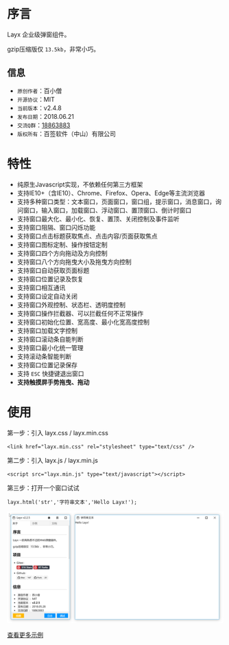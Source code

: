 # 序言

Layx 企业级弹窗组件。

gzip压缩版仅 `13.5kb`，非常小巧。

## 信息

- `原创作者`：百小僧
- `开源协议`：MIT
- `当前版本`：v2.4.8
- `发布日期`：2018.06.21
- `交流Q群`：[18863883](//shang.qq.com/wpa/qunwpa?idkey=60a832c9b6d9e7e56a0057fa341270fe52472e8390f9a8ec5985e47c319a166e)
- `版权所有`：百签软件（中山）有限公司

# 特性

- 纯原生Javascript实现，不依赖任何第三方框架
- 支持IE10+（含IE10）、Chrome、Firefox、Opera、Edge等主流浏览器
- 支持多种窗口类型：文本窗口，页面窗口，窗口组，提示窗口，消息窗口，询问窗口，输入窗口，加载窗口、浮动窗口、置顶窗口、倒计时窗口
- 支持窗口最大化、最小化、恢复、置顶、关闭控制及事件监听
- 支持窗口阻隔、窗口闪烁功能
- 支持窗口点击标题获取焦点、点击内容/页面获取焦点
- 支持窗口图标定制、操作按钮定制
- 支持窗口四个方向拖动及方向控制
- 支持窗口八个方向拖曳大小及拖曳方向控制
- 支持窗口自动获取页面标题
- 支持窗口位置记录及恢复
- 支持窗口相互通讯
- 支持窗口设定自动关闭
- 支持窗口外观控制、状态栏、透明度控制
- 支持窗口操作拦截器、可以拦截任何不正常操作
- 支持窗口初始化位置、宽高度、最小化宽高度控制
- 支持窗口加载文字控制
- 支持窗口滚动条自能判断
- 支持窗口最小化统一管理
- 支持滚动条智能判断
- 支持窗口位置记录保存
- 支持 `ESC` 快捷键退出窗口
- **支持触摸屏手势拖曳、拖动**


# 使用

第一步：引入 layx.css / layx.min.css

```
<link href="layx.min.css" rel="stylesheet" type="text/css" />
```

第二步：引入 layx.js / layx.min.js

```
<script src="layx.min.js" type="text/javascript"></script>
```

第三步：打开一个窗口试试

```
layx.html('str','字符串文本','Hello Layx!');
```

![Hello Layx](./doc/hello.png)

[查看更多示例](http://layx.baiqian.ltd)
